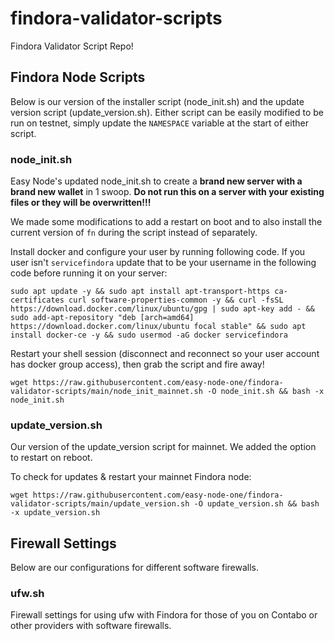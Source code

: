 # findora-validator-scripts
Findora Validator Script Repo!

## Findora Node Scripts
Below is our version of the installer script (node_init.sh) and the update version script (update_version.sh). Either script can be easily modified to be run on testnet, simply update the `NAMESPACE` variable at the start of either script.  

### node_init.sh
Easy Node's updated node_init.sh to create a **brand new server with a brand new wallet** in 1 swoop. **Do not run this on a server with your existing files or they will be overwritten!!!**  

We made some modifications to add a restart on boot and to also install the current version of `fn` during the script instead of separately.  

Install docker and configure your user by running following code. If you user isn't `servicefindora` update that to be your username in the following code before running it on your server:
```text
sudo apt update -y && sudo apt install apt-transport-https ca-certificates curl software-properties-common -y && curl -fsSL https://download.docker.com/linux/ubuntu/gpg | sudo apt-key add - && sudo add-apt-repository "deb [arch=amd64] https://download.docker.com/linux/ubuntu focal stable" && sudo apt install docker-ce -y && sudo usermod -aG docker servicefindora
```

Restart your shell session (disconnect and reconnect so your user account has docker group access), then grab the script and fire away!
```text
wget https://raw.githubusercontent.com/easy-node-one/findora-validator-scripts/main/node_init_mainnet.sh -O node_init.sh && bash -x node_init.sh
```

### update_version.sh
Our version of the update_version script for mainnet. We added the option to restart on reboot.  

To check for updates & restart your mainnet Findora node:
```text
wget https://raw.githubusercontent.com/easy-node-one/findora-validator-scripts/main/update_version.sh -O update_version.sh && bash -x update_version.sh
```

## Firewall Settings
Below are our configurations for different software firewalls.  

### ufw.sh
Firewall settings for using ufw with Findora for those of you on Contabo or other providers with software firewalls.
